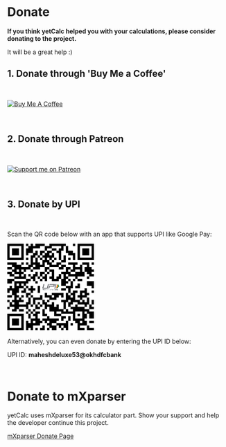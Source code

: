 # Donate
**If you think yetCalc helped you with your calculations, please consider donating to the project.**

It will be a great help :)

## 1. Donate through 'Buy Me a Coffee'

<br>

<a href="https://www.buymeacoffee.com/yetzio" target="_blank"><img src="https://cdn.buymeacoffee.com/buttons/v2/default-yellow.png" alt="Buy Me A Coffee" style="height: 30px !important;width: 120px !important;" ></a>

<br>

## 2. Donate through Patreon

<br>

[![Support me on Patreon](https://img.shields.io/endpoint.svg?url=https%3A%2F%2Fshieldsio-patreon.vercel.app%2Fapi%3Fusername%3Dyetzio%26type%3Dpatrons&style=flat)](https://patreon.com/yetzio)

<br>

## 3. Donate by UPI

<br>

Scan the QR code below with an app that supports UPI like Google Pay:

![UPIQR](./img/oth/UPIQRcode.png)

Alternatively, you can even donate by entering the UPI ID below:

UPI ID: **maheshdeluxe53@okhdfcbank**

<br>

# Donate to mXparser

yetCalc uses mXparser for its calculator part. Show your support and help the developer continue this project.

[mXparser Donate Page](https://mathparser.org/donate/)
